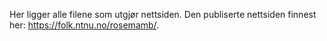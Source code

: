 Her ligger alle filene som utgjør nettsiden. Den publiserte nettsiden finnest her: https://folk.ntnu.no/rosemamb/. 
